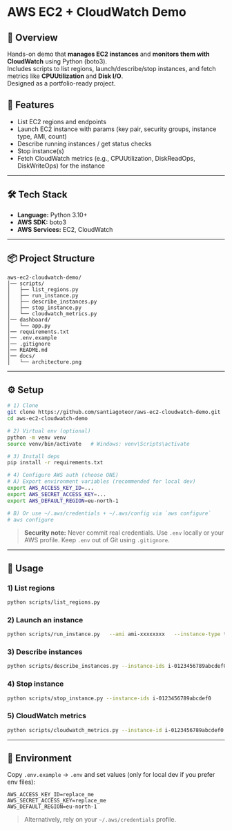 # AWS EC2 + CloudWatch Demo

## 📌 Overview
Hands-on demo that **manages EC2 instances** and **monitors them with CloudWatch** using Python (boto3).  
Includes scripts to list regions, launch/describe/stop instances, and fetch metrics like **CPUUtilization** and **Disk I/O**.  
Designed as a portfolio-ready project.


## 🚀 Features
- List EC2 regions and endpoints
- Launch EC2 instance with params (key pair, security groups, instance type, AMI, count)
- Describe running instances / get status checks
- Stop instance(s)
- Fetch CloudWatch metrics (e.g., CPUUtilization, DiskReadOps, DiskWriteOps) for the instance

---

## 🛠️ Tech Stack
- **Language:** Python 3.10+
- **AWS SDK:** boto3
- **AWS Services:** EC2, CloudWatch

---

## 📦 Project Structure
```
aws-ec2-cloudwatch-demo/
│── scripts/
│   ├── list_regions.py
│   ├── run_instance.py
│   ├── describe_instances.py
│   ├── stop_instance.py
│   └── cloudwatch_metrics.py
│── dashboard/
│   └── app.py
│── requirements.txt
│── .env.example
│── .gitignore
│── README.md
│── docs/
│   └── architecture.png
```

---

## ⚙️ Setup
```bash
# 1) Clone
git clone https://github.com/santiagoteor/aws-ec2-cloudwatch-demo.git
cd aws-ec2-cloudwatch-demo

# 2) Virtual env (optional)
python -m venv venv
source venv/bin/activate   # Windows: venv\Scripts\activate

# 3) Install deps
pip install -r requirements.txt

# 4) Configure AWS auth (choose ONE)
# A) Export environment variables (recommended for local dev)
export AWS_ACCESS_KEY_ID=...
export AWS_SECRET_ACCESS_KEY=...
export AWS_DEFAULT_REGION=eu-north-1

# B) Or use ~/.aws/credentials + ~/.aws/config via `aws configure`
# aws configure
```

> **Security note:** Never commit real credentials. Use `.env` locally or your AWS profile. Keep `.env` out of Git using `.gitignore`.

---

## 🧪 Usage

### 1) List regions
```bash
python scripts/list_regions.py
```

### 2) Launch an instance
```bash
python scripts/run_instance.py   --ami ami-xxxxxxxx   --instance-type t3.micro   --key-name my-keypair   --security-group-ids sg-0123456789abcdef0   --subnet-id subnet-0123456789abcdef0   --count 1   --tag Name=demo-ec2
```

### 3) Describe instances
```bash
python scripts/describe_instances.py --instance-ids i-0123456789abcdef0
```

### 4) Stop instance
```bash
python scripts/stop_instance.py --instance-ids i-0123456789abcdef0
```

### 5) CloudWatch metrics
```bash
python scripts/cloudwatch_metrics.py --instance-id i-0123456789abcdef0 --metric CPUUtilization --period 300 --stat Average
```

---

## 🔐 Environment
Copy `.env.example` → `.env` and set values (only for local dev if you prefer env files):
```
AWS_ACCESS_KEY_ID=replace_me
AWS_SECRET_ACCESS_KEY=replace_me
AWS_DEFAULT_REGION=eu-north-1
```

> Alternatively, rely on your `~/.aws/credentials` profile.
